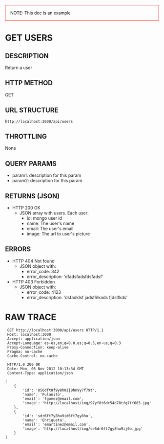 <div style="padding: 16px; border: solid red 1px;">
NOTE: This doc is an example
</div>

# GET USERS

## DESCRIPTION

Return a user

## HTTP METHOD

GET

## URL STRUCTURE

```
http://localhost:3000/api/users
```

## THROTTLING

None

## QUERY PARAMS

* param1: description for this param
* param2: description for this param

## RETURNS (JSON)

* HTTP 200 OK
	* JSON array with users. Each user:
		* id: mongo user id
		* name: The user's name
		* email: The user's email
		* image: The url to user's picture

## ERRORS

* HTTP 404 Not found
	* JSON object with:
		* error_code: 342
		* error_description: 'dfadsfadsfdsfadsf'
* HTTP 403 Forbidden
	* JSON object with:
		* error_code: 4123
		* error_description: 'dsfadklsf jadsflñkads fjdslfkds'

# RAW TRACE

```HTTP
 GET http://localhost:3000/api/users HTTP/1.1
 Host: localhost:3000
 Accept: application/json
 Accept-Language: es-es,en;q=0.8,es;q=0.5,en-us;q=0.3
 Proxy-Connection: keep-alive
 Pragma: no-cache
 Cache-Control: no-cache

 HTTP/1.0 200 OK
 Date: Mon, 05 Nov 2012 10:13:34 GMT
 Content-Type: application/json

[
	{
		'id': '856dft8f9y8h0ij8hn9y7f79t',
		'name': 'Fulanito',
		'email': 'fgomez@email.com',
		'image': 'http://localhost/img/97yf8t6dr54d78tfg7tf685.jpg'
	},
	{
		'id': 'sdr6ft7y8hu9id6ft7gy8hu',
		'name': 'Enriqueta',
		'email': 'emartinez@email.com',
		'image': 'http://localhost/img/se5dr6ft7gy8hu9ij0o.jpg'
	}
]
```
